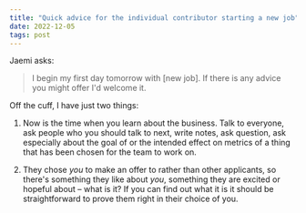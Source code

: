 ```yaml
---
title: "Quick advice for the individual contributor starting a new job"
date: 2022-12-05
tags: post
---
```


Jaemi asks:

> I begin my first day tomorrow with \[new job\]. If there is any advice you might offer I'd welcome it.

Off the cuff, I have just two things:

1. Now is the time when you learn about the business. Talk to everyone, ask people who you should talk to next, write notes, ask question, ask especially about the goal of or the intended effect on metrics of a thing that has been chosen for the team to work on.

3. They chose _you_ to make an offer to rather than other applicants, so there's something they like about _you_, something they are excited or hopeful about – what is it? If you can find out what it is it should be straightforward to prove them right in their choice of you.
